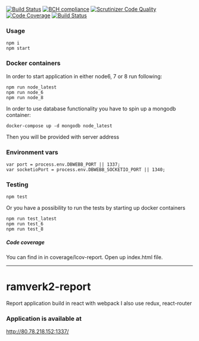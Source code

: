 [![Build Status](https://travis-ci.org/alevor657/ramverk2-report.svg?branch=master)](https://travis-ci.org/alevor657/ramverk2-report)
[![BCH compliance](https://bettercodehub.com/edge/badge/alevor657/ramverk2-report?branch=master)](https://bettercodehub.com/)
[![Scrutinizer Code Quality](https://scrutinizer-ci.com/g/alevor657/ramverk2-report/badges/quality-score.png?b=master)](https://scrutinizer-ci.com/g/alevor657/ramverk2-report/?branch=master)
[![Code Coverage](https://scrutinizer-ci.com/g/alevor657/ramverk2-report/badges/coverage.png?b=master)](https://scrutinizer-ci.com/g/alevor657/ramverk2-report/?branch=master)
[![Build Status](https://scrutinizer-ci.com/g/alevor657/ramverk2-report/badges/build.png?b=master)](https://scrutinizer-ci.com/g/alevor657/ramverk2-report/build-status/master)

### Usage

    npm i
    npm start

### Docker containers

In order to start application in either node6, 7 or 8 run following:

    npm run node_latest
    npm run node_6
    npm run node_8

In order to use database functionality you have to spin up a mongodb container:

    docker-compose up -d mongodb node_latest

Then you will be provided with server address

### Environment vars

    var port = process.env.DBWEBB_PORT || 1337;
    var socketioPort = process.env.DBWEBB_SOCKETIO_PORT || 1340;

### Testing

    npm test

Or you have a possibility to run the tests by starting up docker containers

    npm run test_latest
    npm run test_6
    npm run test_8

##### Code coverage

You can find in in coverage/lcov-report. Open up index.html file.


-------------------------

# ramverk2-report
Report application build in react with webpack
I also use redux, react-router

### Application is available at

http://80.78.218.152:1337/
